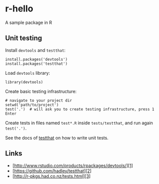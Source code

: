 r-hello
=======

A sample package in R

Unit testing
------------

Install `devtools` and `testthat`:

    install.packages('devtools')
    install.packages('testthat')

Load `devtools` library:

    library(devtools)

Create basic testing infrastructure:

    # navigate to your project dir
    setwd('path/to/project')
    test('.')  # will ask you to create testing infrastructure, press 1 Enter

Create tests in files named `test*.R` inside `tests/testthat`,
and run again `test('.')`.

See the docs of [testthat][3] on how to write unit tests.

Links
-----

- [http://www.rstudio.com/products/rpackages/devtools/][1]
- [https://github.com/hadley/testthat][2]
- [http://r-pkgs.had.co.nz/tests.html][3]

[1]: http://stackoverflow.com/users/214446/mb21
[2]: https://github.com/hadley/testthat
[3]: http://r-pkgs.had.co.nz/tests.html
